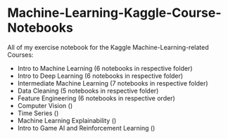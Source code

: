 # Machine-Learning-Kaggle-Course-Notebooks
All of my exercise notebook for the Kaggle Machine-Learning-related Courses: 
- Intro to Machine Learning (6 notebooks in respective folder)
- Intro to Deep Learning (6 notebooks in respective folder)
- Intermediate Machine Learning (7 notebooks in respective folder)
- Data Cleaning (5 notebooks in respective folder)
- Feature Engineering (6 notebooks in respective order)
- Computer Vision ()
- Time Series ()
- Machine Learning Explainability ()
- Intro to Game AI and Reinforcement Learning ()
